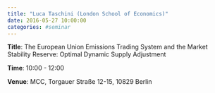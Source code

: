 ```yaml
---
title: "Luca Taschini (London School of Economics)"
date: 2016-05-27 10:00:00
categories: #seminar
---
```


**Title**: The European Union Emissions Trading System and the Market Stability Reserve: Optimal Dynamic Supply Adjustment  

**Time**: 10:00 - 12:00  

**Venue**: MCC, Torgauer Straße 12-15, 10829 Berlin
